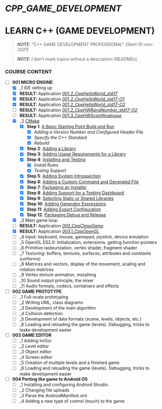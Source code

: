 # _CPP_GAME_DEVELOPMENT_
# LEARN C++ (GAME DEVELOPMENT)

> ***NOTE***: "C++ GAME DEVELOPMENT PROFESSIONAL" *(Start 10-nov-2021)*

> ***NOTE***: I don't mark topics without a description (READMEs).
### COURSE CONTENT

- [ ] **001 MICRO ENGINE**:
  - [X] _1 IDE setting up
  - [X] **RESULT:** Application [*001.2_CppHelloWorld_std17*][CppGameDev_1]
  - [X] **RESULT:** Application [*001.2_CppHelloWorld_std17-O1*][CppGameDev_2]
  - [X] **RESULT:** Application [*001.2_CppHelloWorld_std17-O2*][CppGameDev_3]
  - [ ] **RESULT:** Application [*001.2_CppHWRandNumber_std17-O2*][CppGameDev_4]
  - [ ] **RESULT:** Application [*001.3_CppHWScanfAnalogue*][CppGameDev_5]
  - [X] _2 [CMake][CMake]
    - [X] **Step 1**: [A Basic Starting Point Build and Run][stp1]
      - [X] *Adding a Version Number and Configured Header File*
      - [X] *Specify the C++ Standard*
      - [X] *Rebuild*
    - [X] **Step 2**: [Adding a Library][stp2]
    - [X] **Step 3**: [Adding Usage Requirements for a Library][stp3]
    - [X] **Step 4**: [Installing and Testing][stp4]
      - [X] *Install Rules*
      - [X] *Testing Support*
    - [X] **Step 5**: [Adding System Introspection][stp5]
    - [X] **Step 6**: [Adding a Custom Command and Generated File][stp6]
    - [X] **Step 7**: [Packaging an Installer][stp7]
    - [X] **Step 8**: [Adding Support for a Testing Dashboard][stp8]
    - [X] **Step 9**: [Selecting Static or Shared Libraries][stp9]
    - [X] **Step 10**: [Adding Generator Expressions][stp10]
    - [X] **Step 11**: [Adding Export Configuration][stp11]
    - [X] **Step 12**: [Packaging Debug and Release][stp12]
  - [X] _3 Main game loop
  - [ ] **RESULT:** Application [*000_CppClassGame*][CppGameDev_6]
  - [X] **RESULT:** Application [*003.1_CppOpenGL*][CppGameDev_7]
  - [ ] _4 Input: keyboard, mouse, gamepad, joystick, device emulation
  - [ ] _5 OpenGL ES2.0: Initialization, extensions, getting function pointers
  - [ ] _6 Primitive rasteurization, vertex shader, fragment shader
  - [ ] _7 Texturing: buffers, textures, surfaces, attributes and constants (uniforms)
  - [ ] _8 Matrices and vectors, display of the movement, scaling and rotation matrices
  - [ ] _9 Vertex texture animation, morphing
  - [ ] _10 Sound output principle, the mixer
  - [ ] _11 Audio formats, codecs, containers and effects
- [ ] **002 GAME PROTOTYPE**
  - [ ] _1 Full-scale prototyping
  - [ ] _2 Writing UML, class diagrams
  - [ ] _3 Development of the main algorithm
  - [ ] _4 Collision detection
  - [ ] _5 Development of data formats (scene, levels, objects, etc.)
  - [ ] _6 Loading and reloading the game (levels). Debugging, tricks to make development easier
- [ ] **003 GAME EDITOR**
  - [ ] _1 Adding ImGui
  - [ ] _2 Level editor
  - [ ] _3 Object editor
  - [ ] _4 Screen editor
  - [ ] _5 Creation of multiple levels and a finished game
  - [ ] _6 Loading and reloading the game (levels). Debugging, tricks to make development easier
- [ ] **004 Porting the game to Android OS**
  - [ ] _1 Installing and configuring Android Strudio
  - [ ] _2 Changing file uploads
  - [ ] _3 Parse the AndroidManifest.xml
  - [ ] _4 Adding a new type of control (touch) to the game

<!--
* [*001.2_CppHelloWorld_std17*][CppGameDev_1]
* [*001.2_CppHelloWorld_std17-O1*][CppGameDev_2]
* [*001.2_CppHelloWorld_std17-O2*][CppGameDev_3]
* [*001.2_CppHWRandNumber_std17-O2*][CppGameDev_4]
* [*001_3_CppHWScanfAnalogue*][CppGameDev_5]
* [*000_CppClassGame*][CppGameDev_6]
* [*003.1_CppOpenGL*][CppGameDev_7]
-->

[CppGameDev_1]: https://github.com/yoricsv/001_2_CppHelloWorld_std17.git
[CppGameDev_2]: https://github.com/yoricsv/001_2_CppHelloWorld_std17-O1.git
[CppGameDev_3]: https://github.com/yoricsv/001_2_CppHelloWorld_std17-O2.git
[CppGameDev_4]: https://github.com/yoricsv/001_2_CppHWRandNumber_std17-O2.git
[CppGameDev_5]: https://github.com/yoricsv/001_3_CppScanfAnalogue.git
[CppGameDev_6]: https://github.com/yoricsv/000_CppClassGame.git
[CppGameDev_7]: 003_1_CppOpenGL
[CMake]:        002_CppCMake/README.md
[stp1]:         002_CppCMake/002_1_BasicStartingPoint
[stp2]:         002_CppCMake/002_2_AddingLibrary
[stp3]:         002_CppCMake/002_3_UsageReqForLib
[stp4]:         002_CppCMake/002_4_InstallAndTest
[stp5]:         002_CppCMake/002_5_SysIntrospection
[stp6]:         002_CppCMake/002_6_ComFileGen
[stp7]:         002_CppCMake/002_7_BuildInstall
[stp8]:         002_CppCMake/002_8_Dashboard
[stp9]:         002_CppCMake/002_9_StaticShared
[stp10]:        002_CppCMake/002_10_GenExpression
[stp11]:        002_CppCMake/002_11_ExportConfig
[stp12]:        002_CppCMake/002_12_PackDebRel
